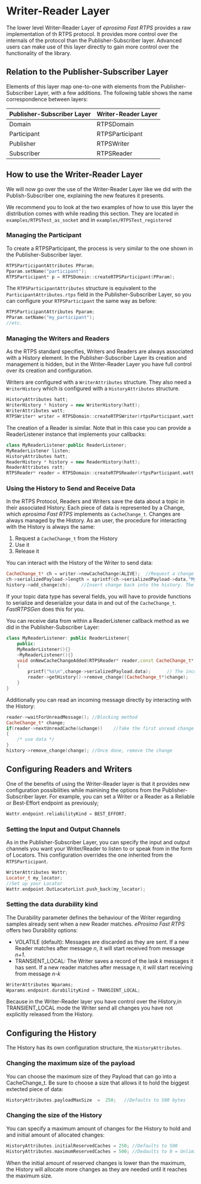Writer-Reader Layer
==============

The lower level Writer-Reader Layer of *eprosima Fast RTPS* provides a raw implementation of th RTPS protocol. It provides more control over the internals of the protocol than the Publisher-Subscriber layer. 
Advanced users can make use of this layer directly to gain more control over the functionality of the library.


## Relation to the Publisher-Subscriber Layer

Elements of this layer map one-to-one with elements from the Publisher-Subscriber Layer, with a few additions. The following table shows the name correspondence between layers:

Publisher-Subscriber Layer | Writer-Reader Layer
-------------------------- | -------------------
Domain | RTPSDomain
Participant | RTPSParticipant
Publisher | RTPSWriter
Subscriber | RTPSReader

## How to use the Writer-Reader Layer 

We will now go over the use of the Writer-Reader Layer like we did with the Publish-Subscriber one, explaining the new features it presents.

We recommend you to look at the two examples of how to use this layer the distribution comes with while reading this section. They are located in `examples/RTPSTest_as_socket` and in `examples/RTPSTest_registered`

### Managing the Participant

To create a RTPSParticipant, the process is very similar to the one shown in the Publisher-Subscriber layer.

```cpp
RTPSParticipantAttributes PParam;
Pparam.setName("participant");
RTPSParticipant* p = RTPSDomain::createRTPSParticipant(PParam);
```

The `RTPSParticipantAttributes` structure is equivalent to the `ParticipantAttributes.rtps` field in the Publisher-Subscriber Layer, so you can configure your `RTPSParticipant` the same way as before:

```cpp
RTPSParticipantAttributes Pparam;
PParam.setName("my_participant");
//etc.
```
	
### Managing the Writers and Readers

As the RTPS standard specifies, Writers and Readers are always associated with a History element. In the Publisher-Subscriber Layer its creation and management is hidden, 
but in the Writer-Reader Layer you have full control over its creation and configuration.

Writers are configured with a `WriterAttributes` structure. They also need a `WriterHistory` which is configured with a `HistoryAttributes` structure.

```cpp
HistoryAttributes hatt;
WriterHistory * history = new WriterHistory(hatt);
WriterAttributes watt;
RTPSWriter* writer = RTPSDomain::createRTPSWriter(rtpsParticipant,watt,hist);
```

The creation of a Reader is similar. Note that in this case you can provide a ReaderListener instance that implements your callbacks:

```cpp
class MyReaderListener:public ReaderListener;
MyReaderListener listen;
HistoryAttributes hatt;
ReaderHistory * history = new ReaderHistory(hatt);
ReaderAttributes ratt;
RTPSReader* reader = RTPSDomain::createRTPSReader(rtpsParticipant,watt,hist,&listen);
```

### Using the History to Send and Receive Data
	
In the RTPS Protocol, Readers and Writers save the data about a topic in their associated History. Each piece of data is represented by a Change, which *eprosima Fast RTPS* implements as `CacheChange_t`.
Changes are always managed by the History. As an user, the procedure for interacting with the History is always the same:

1. Request a `CacheChange_t` from the History
2. Use it
3. Release it
	
You can interact with the History of the Writer to send data:

```cpp
CacheChange_t* ch = writer->newCacheChange(ALIVE);	//Request a change from the history
ch->serializedPayload->length = sprintf(ch->serializedPayload->data,"My String %d",2);	//Write serialized data into the change
history->add_change(ch);	//Insert change back into the history. The Writer takes care of the rest.
```

If your topic data type has several fields, you will have to provide functions to serialize and deserialize your data in and out of the `CacheChange_t`.
*FastRTPSGen* does this for you.
	
You can receive data from within a ReaderListener callback method as we did in the Publisher-Subscriber Layer:

```cpp
class MyReaderListener: public ReaderListener{
	public:
	MyReaderListener(){}
	~MyReaderListener(){}
	void onNewCacheChangeAdded(RTPSReader* reader,const CacheChange_t* const change)
	{
		printf("%s\n",change->serializedPayload.data);		// The incoming message is enclosed within the `change` in the function parameters
		reader->getHistory()->remove_change((CacheChange_t*)change);	//Once done, remove the change
	}
}
```	

Additionally you can read an incoming message directly by interacting with the History:

```cpp
reader->waitForUnreadMessage(); //Blocking method
CacheChange_t* change;
if(reader->nextUnreadCache(&change))	//Take the first unread change present in the History
{
	/* use data */
}
history->remove_change(change); //Once done, remove the change
```
	
## Configuring Readers and Writers

One of the benefits of using the Writer-Reader layer is that it provides new configuration possibilities while mainining the options from the Publisher-Subscriber layer.
For example, you can set a Writer or a Reader as a Reliable or Best-Effort endpoint as previously;

```cpp
Wattr.endpoint.reliabilityKind = BEST_EFFORT;
```

### Setting the Input and Output Channels
As in the Publisher-Subscriber Layer, you can specify the input and output channels you want your Writer/Reader to listen to or speak from in the form of Locators. 
This configuration overrides the one inherited from the `RTPSParticipant`.

```cpp
WriterAttributes Wattr;
Locator_t my_locator;
//Set up your Locator
Wattr.endpoint.OutLocatorList.push_back(my_locator);
```	
	
### Setting the data durability kind

The Durability parameter defines the behaviour of the Writer regarding samples already sent when a new Reader matches. *eProsima Fast RTPS* offers two Durability options:

* VOLATILE (default): Messages are discarded as they are sent. If a new Reader matches after message *n*, it will start received from message *n+1*.
* TRANSIENT_LOCAL: The Writer saves a record of the lask *k* messages it has sent. If a new reader matches after message *n*, it will start receiving from message *n-k*

```cpp
WriterAttributes Wparams;
Wparams.endpoint.durabilityKind = TRANSIENT_LOCAL;
```

Because in the Writer-Reader layer you have control over the History,in TRANSIENT_LOCAL mode the Writer send all changes you have not explicitly released from the History.

## Configuring the History

The History has its own configuration structure, the `HistoryAttributes`.
	
### Changing the maximum size of the payload

You can choose the maximum size of they Payload that can go into a CacheChange_t. Be sure to choose a size that allows it to hold the biggest extected piece of data:
	
```cpp
HistoryAttributes.payloadMaxSize  =	 250;	//Defaults to 500 bytes
```

### Changing the size of the History

You can specify a maximum amount of changes for the History to hold and and initial amount of allocated changes:

```cpp
HistoryAttributes.initialReservedCaches = 250; //Defaults to 500
HistoryAttributes.maximumReservedCaches = 500; //Dedaults to 0 = Unlimited Changes
```

When the initial amount of reserved changes is lower than the maximum, the History will allocate more changes as they are needed until it reaches the maximum size.

